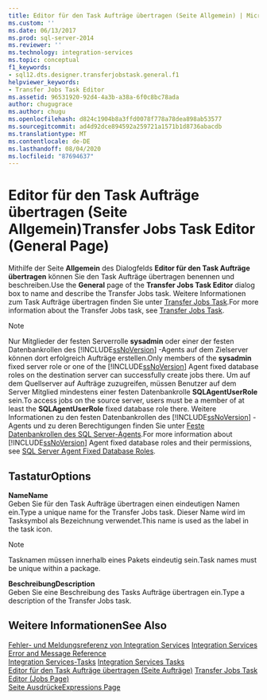 ```yaml
---
title: Editor für den Task Aufträge übertragen (Seite Allgemein) | Microsoft-Dokumentation
ms.custom: ''
ms.date: 06/13/2017
ms.prod: sql-server-2014
ms.reviewer: ''
ms.technology: integration-services
ms.topic: conceptual
f1_keywords:
- sql12.dts.designer.transferjobstask.general.f1
helpviewer_keywords:
- Transfer Jobs Task Editor
ms.assetid: 96531920-92d4-4a3b-a38a-6f0c8bc78ada
author: chugugrace
ms.author: chugu
ms.openlocfilehash: d824c1904b8a3ffd0078f778a78dea898ab53577
ms.sourcegitcommit: ad4d92dce894592a259721a1571b1d8736abacdb
ms.translationtype: MT
ms.contentlocale: de-DE
ms.lasthandoff: 08/04/2020
ms.locfileid: "87694637"
---
```

# <a name="transfer-jobs-task-editor-general-page"></a><span data-ttu-id="446bc-102">Editor für den Task Aufträge übertragen (Seite Allgemein)</span><span class="sxs-lookup"><span data-stu-id="446bc-102">Transfer Jobs Task Editor (General Page)</span></span>
  <span data-ttu-id="446bc-103">Mithilfe der Seite **Allgemein** des Dialogfelds **Editor für den Task Aufträge übertragen** können Sie den Task Aufträge übertragen benennen und beschreiben.</span><span class="sxs-lookup"><span data-stu-id="446bc-103">Use the **General** page of the **Transfer Jobs Task Editor** dialog box to name and describe the Transfer Jobs task.</span></span> <span data-ttu-id="446bc-104">Weitere Informationen zum Task Aufträge übertragen finden Sie unter [Transfer Jobs Task](control-flow/transfer-jobs-task.md).</span><span class="sxs-lookup"><span data-stu-id="446bc-104">For more information about the Transfer Jobs task, see [Transfer Jobs Task](control-flow/transfer-jobs-task.md).</span></span>  
  
> [!NOTE]  
>  <span data-ttu-id="446bc-105">Nur Mitglieder der festen Serverrolle **sysadmin** oder einer der festen Datenbankrollen des [!INCLUDE[ssNoVersion](../includes/ssnoversion-md.md)] -Agents auf dem Zielserver können dort erfolgreich Aufträge erstellen.</span><span class="sxs-lookup"><span data-stu-id="446bc-105">Only members of the **sysadmin** fixed server role or one of the [!INCLUDE[ssNoVersion](../includes/ssnoversion-md.md)] Agent fixed database roles on the destination server can successfully create jobs there.</span></span> <span data-ttu-id="446bc-106">Um auf dem Quellserver auf Aufträge zuzugreifen, müssen Benutzer auf dem Server Mitglied mindestens einer festen Datenbankrolle **SQLAgentUserRole** sein.</span><span class="sxs-lookup"><span data-stu-id="446bc-106">To access jobs on the source server, users must be a member of at least the **SQLAgentUserRole** fixed database role there.</span></span> <span data-ttu-id="446bc-107">Weitere Informationen zu den festen Datenbankrollen des [!INCLUDE[ssNoVersion](../includes/ssnoversion-md.md)] -Agents und zu deren Berechtigungen finden Sie unter [Feste Datenbankrollen des SQL Server-Agents](../ssms/agent/sql-server-agent-fixed-database-roles.md).</span><span class="sxs-lookup"><span data-stu-id="446bc-107">For more information about [!INCLUDE[ssNoVersion](../includes/ssnoversion-md.md)] Agent fixed database roles and their permissions, see [SQL Server Agent Fixed Database Roles](../ssms/agent/sql-server-agent-fixed-database-roles.md).</span></span>  
  
## <a name="options"></a><span data-ttu-id="446bc-108">Tastatur</span><span class="sxs-lookup"><span data-stu-id="446bc-108">Options</span></span>  
 <span data-ttu-id="446bc-109">**Name**</span><span class="sxs-lookup"><span data-stu-id="446bc-109">**Name**</span></span>  
 <span data-ttu-id="446bc-110">Geben Sie für den Task Aufträge übertragen einen eindeutigen Namen ein.</span><span class="sxs-lookup"><span data-stu-id="446bc-110">Type a unique name for the Transfer Jobs task.</span></span> <span data-ttu-id="446bc-111">Dieser Name wird im Tasksymbol als Bezeichnung verwendet.</span><span class="sxs-lookup"><span data-stu-id="446bc-111">This name is used as the label in the task icon.</span></span>  
  
> [!NOTE]  
>  <span data-ttu-id="446bc-112">Tasknamen müssen innerhalb eines Pakets eindeutig sein.</span><span class="sxs-lookup"><span data-stu-id="446bc-112">Task names must be unique within a package.</span></span>  
  
 <span data-ttu-id="446bc-113">**Beschreibung**</span><span class="sxs-lookup"><span data-stu-id="446bc-113">**Description**</span></span>  
 <span data-ttu-id="446bc-114">Geben Sie eine Beschreibung des Tasks Aufträge übertragen ein.</span><span class="sxs-lookup"><span data-stu-id="446bc-114">Type a description of the Transfer Jobs task.</span></span>  
  
## <a name="see-also"></a><span data-ttu-id="446bc-115">Weitere Informationen</span><span class="sxs-lookup"><span data-stu-id="446bc-115">See Also</span></span>  
 <span data-ttu-id="446bc-116">[Fehler- und Meldungsreferenz von Integration Services](../../2014/integration-services/integration-services-error-and-message-reference.md) </span><span class="sxs-lookup"><span data-stu-id="446bc-116">[Integration Services Error and Message Reference](../../2014/integration-services/integration-services-error-and-message-reference.md) </span></span>  
 <span data-ttu-id="446bc-117">[Integration Services-Tasks](control-flow/integration-services-tasks.md) </span><span class="sxs-lookup"><span data-stu-id="446bc-117">[Integration Services Tasks](control-flow/integration-services-tasks.md) </span></span>  
 <span data-ttu-id="446bc-118">[Editor für den Task Aufträge übertragen &#40;Seite Aufträge&#41;](../../2014/integration-services/transfer-jobs-task-editor-jobs-page.md) </span><span class="sxs-lookup"><span data-stu-id="446bc-118">[Transfer Jobs Task Editor &#40;Jobs Page&#41;](../../2014/integration-services/transfer-jobs-task-editor-jobs-page.md) </span></span>  
 [<span data-ttu-id="446bc-119">Seite Ausdrücke</span><span class="sxs-lookup"><span data-stu-id="446bc-119">Expressions Page</span></span>](expressions/expressions-page.md)  
  
  
